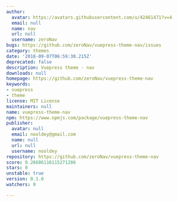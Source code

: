```yaml
---
author:
  avatar: https://avatars.githubusercontent.com/u/42461471?v=4
  email: null
  name: nav
  url: null
  username: zeroNav
bugs: https://github.com/zeroNav/vuepress-theme-nav/issues
category: themes
date: '2018-09-07T06:59:30.215Z'
deprecated: false
description: Vuepress theme - nav
downloads: null
homepage: https://github.com/zeroNav/vuepress-theme-nav
keywords:
- vuepress
- theme
license: MIT License
maintainers: null
name: vuepress-theme-nav
npm: https://www.npmjs.com/package/vuepress-theme-nav
publisher:
  avatar: null
  email: nooldey@gmail.com
  name: null
  url: null
  username: nooldey
repository: https://github.com/zeroNav/vuepress-theme-nav
score: 0.26686116115271286
stars: 0
unstable: true
version: 0.1.0
watchers: 0

---
```


